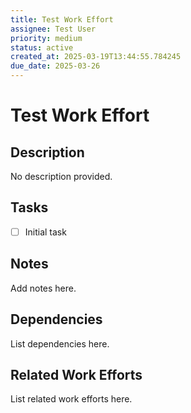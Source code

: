 ```yaml
---
title: Test Work Effort
assignee: Test User
priority: medium
status: active
created_at: 2025-03-19T13:44:55.784245
due_date: 2025-03-26
---
```


# Test Work Effort

## Description
No description provided.

## Tasks
- [ ] Initial task

## Notes
Add notes here.

## Dependencies
List dependencies here.

## Related Work Efforts
List related work efforts here.